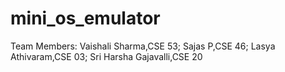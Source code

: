 # mini_os_emulator
Team Members:
Vaishali Sharma,CSE 53;
Sajas P,CSE 46;
Lasya Athivaram,CSE 03;
Sri Harsha Gajavalli,CSE 20
